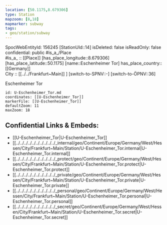 ```yaml
---
location: [50.1175,8.679306] 
type: Station 
mapzoom: [8,18] 
mapmarker: subway 
tags:
- geo/station/subway
---
```

SpocWebEntityId: 156245
[StationUId::14] 
isDeleted: false
isReadOnly: false
confidential: public
#is_a_/Place  
#is_a_ :: [[Place]] 
[has_place_longitude::8.679306] 
[has_place_latitude::50.1175] 
[name::Eschenheimer Tor] 
has_place_country:: [[Germany]]  
City :: [[../../Frankfurt~Main]] ] 
[switch-to-SPNV::-] 
[switch-to-ÖPNV::36] 

Eschenheimer Tor

```leaflet
id: U-Eschenheimer_Tor.md
coordinates: [[U-Eschenheimer_Tor]] 
markerFile: [[U-Eschenheimer_Tor]] 
defaultZoom: 11 
maxZoom: 18
```


## Confidential Links & Embeds: 
- [[U-Eschenheimer_Tor|U-Eschenheimer_Tor]] 
- [[../../../../../../../../../../_internal/geo/Continent/Europe/Germany/West/Hessen/City/Frankfurt~Main/Station/U-Eschenheimer_Tor.internal|U-Eschenheimer_Tor.internal]] 
- [[../../../../../../../../../../_protect/geo/Continent/Europe/Germany/West/Hessen/City/Frankfurt~Main/Station/U-Eschenheimer_Tor.protect|U-Eschenheimer_Tor.protect]] 
- [[../../../../../../../../../../_private/geo/Continent/Europe/Germany/West/Hessen/City/Frankfurt~Main/Station/U-Eschenheimer_Tor.private|U-Eschenheimer_Tor.private]] 
- [[../../../../../../../../../../_personal/geo/Continent/Europe/Germany/West/Hessen/City/Frankfurt~Main/Station/U-Eschenheimer_Tor.personal|U-Eschenheimer_Tor.personal]] 
- [[../../../../../../../../../../_secret/geo/Continent/Europe/Germany/West/Hessen/City/Frankfurt~Main/Station/U-Eschenheimer_Tor.secret|U-Eschenheimer_Tor.secret]] 
